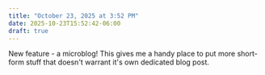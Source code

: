 ```yaml
---
title: "October 23, 2025 at 3:52 PM"
date: 2025-10-23T15:52:42-06:00
draft: true
---
```


New feature - a microblog! This gives me a handy place to put more short-form stuff that doesn't warrant it's own dedicated blog post.